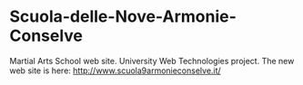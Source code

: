 # Scuola-delle-Nove-Armonie-Conselve
Martial Arts School web site.
University Web Technologies project.
The new web site is here: http://www.scuola9armonieconselve.it/
